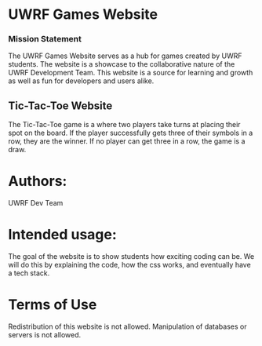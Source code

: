 # UWRF Games Website
### Mission Statement
The UWRF Games Website serves as a hub for games created by UWRF students.
The website is a showcase to the collaborative nature of the UWRF Development Team.
This website is a source for learning and growth as well as fun for developers and users alike.
## Tic-Tac-Toe Website
The Tic-Tac-Toe game is a where two players take turns at placing their spot on the board.
If the player successfully gets three of their symbols in a row, they are the winner.
If no player can get three in a row, the game is a draw.

# Authors:
UWRF Dev Team
# Intended usage: 
The goal of the website is to show students how exciting coding can be.
We will do this by explaining the code, how the css works, and eventually 
have a tech stack.
# Terms of Use
Redistribution of this website is not allowed. Manipulation of databases or servers is not allowed.


